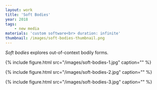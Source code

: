 ```yaml
---
layout: work
title: 'Soft Bodies'
year: 2018
tags:
    - new media
materials: 'custom software<br> duration: infinite'
thumbnail: /images/soft-bodies-thumbnail.png
---
```


*Soft bodies* explores out-of-context bodily forms.

{% include figure.html src="/images/soft-bodies-1.jpg" caption="" %}

{% include figure.html src="/images/soft-bodies-2.jpg" caption="" %}

{% include figure.html src="/images/soft-bodies-3.jpg" caption="" %}

